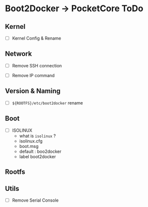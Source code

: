 # Boot2Docker -> PocketCore ToDo 

## Kernel 

- [ ] Kernel Config & Rename


## Network

- [ ] Remove SSH connection
- [ ] Remove IP command


## Version & Naming

- [ ] `${ROOTFS}/etc/boot2docker` rename


## Boot

- [ ] ISOLINUX
  * what is `isolinux` ?
  * isolinux.cfg
  * boot.msg
  * default : boo2docker
  * label boot2docker

## Rootfs



## Utils

- [ ] Remove Serial Console
